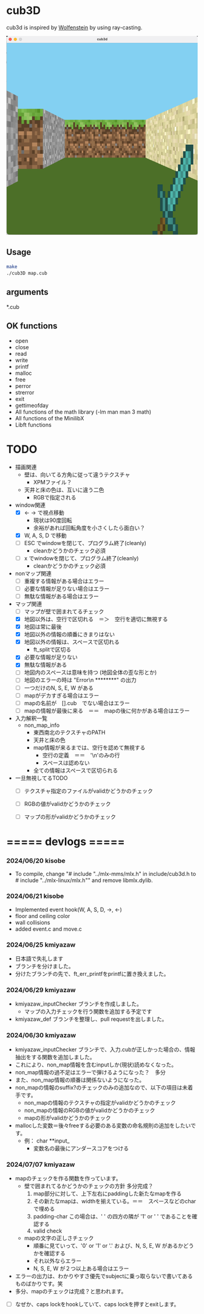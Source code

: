# cub3D

cub3d is inspired by [Wolfenstein](http://users.atw.hu/wolf3d/) by using ray-casting.

![](minecraft.png)

## Usage
```bash
make
./cub3D map.cub
```
## arguments
*.cub  <a map cosists of the following elements>

## OK functions
- open
- close
- read
- write
- printf
- malloc
- free
- perror
- strerror
- exit
- gettimeofday
- All functions of the math library (-lm man man 3 math)
- All functions of the MinilibX
- Libft functions

# TODO
- 描画関連
	- 壁は、向いてる方角に従って違うテクスチャ
		- XPMファイル？
	- 天井と床の色は、互いに違う二色
		- RGBで指定される
- window関連
	- [x] <- -> で視点移動
		- 現状は90度回転
		- 余裕があれば回転角度を小さくしたら面白い？
	- [x] W, A, S, D で移動
	- [ ] ESC でwindowを閉じて、プログラム終了(cleanly)
		- cleanかどうかのチェック必須
	- [ ] x でwindowを閉じて、プログラム終了(cleanly)
		- cleanかどうかのチェック必須
- nonマップ関連
	- [ ] 重複する情報がある場合はエラー
	- [ ] 必要な情報が足りない場合はエラー
	- [ ] 無駄な情報がある場合はエラー
- マップ関連
	- [ ] マップが壁で囲まれてるチェック
	- [x] 地図以外は、空行で区切れる　＝＞　空行を適切に無視する
	- [x] 地図は常に最後
	- [x] 地図以外の情報の順番にきまりはない
	- [x] 地図以外の情報は、スペースで区切れる
		- ft_splitで区切る
	- [x] 必要な情報が足りない
	- [x] 無駄な情報がある
	- [ ] 地図内のスペースは意味を持つ (地図全体の歪な形とか)
	- [ ] 地図のエラーの時は "Error\n ********" の出力
	- [ ] 一つだけのN, S, E, W がある
	- [ ] mapがデカすぎる場合はエラー
	- [ ] mapの名前が　[].cub　でない場合はエラー
	- [ ] mapの情報が最後に来る　＝＝　mapの後に何かがある場合はエラー
- 入力解釈一覧
	- non_map_info
		- 東西南北のテクスチャのPATH
		- 天井と床の色
		- map情報が来るまでは、空行を認めて無視する
			- 空行の定義　＝＝　'\n'のみの行
			- スペースは認めない
		- 全ての情報はスペースで区切られる
- 一旦無視してるTODO
	- [ ] テクスチャ指定のファイルがvalidかどうかのチェック
	- [ ] RGBの値がvalidかどうかのチェック
	- [ ] マップの形がvalidかどうかのチェック


# ===== devlogs =====
### 2024/06/20 kisobe
- To compile, change "# include "../mlx-mms/mlx.h" in include/cub3d.h to # include "../mlx-linux/mlx.h"" and remove libmlx.dylib.
### 2024/06/21 kisobe
- Implemented event hook(W, A, S, D, ->, <-)
- floor and ceiling color
- wall collisions
- added event.c and move.c

### 2024/06/25 kmiyazaw
- 日本語で失礼します
- ブランチを分けました。
- 分けたブランチの先で、ft_err_printfをprintfに置き換えました。

### 2024/06/29 kmiyazaw
- kmiyazaw_inputChecker ブランチを作成しました。
	- マップの入力チェックを行う関数を追加する予定です
- kmiyazaw_def ブランチを整理し、pull requestを出しました。

### 2024/06/30 kmiyazaw
- kmiyazaw_inputChecker ブランチで、入力.cubが正しかった場合の、情報抽出をする関数を追加しました。
- これにより、non_map情報を含むinputしか(現状)読めなくなった。
- non_map情報の過不足はエラーで弾けるようになった？　多分
- また、non_map情報の順番は関係ないようになった。
- non_mapの情報のsuffix?のチェックのみの追加なので、以下の項目は未着手です。
	- non_mapの情報のテクスチャの指定がvalidかどうかのチェック
	- non_mapの情報のRGBの値がvalidかどうかのチェック
	- mapの形がvalidかどうかのチェック
- mallocした変数＝後々freeする必要のある変数の命名規則の追加をしたいです。
	- 例： char **input_
		- 変数名の最後にアンダースコアをつける

### 2024/07/07 kmiyazaw
- mapのチェックを作る関数を作っています。
	- 壁で囲まれてるかどうかのチェックの方針 多分完成？
		1. map部分に対して、上下左右にpaddingした新たなmapを作る
		2. その新たなmapは、widthを揃えている。＝＝　スペースなどのcharで埋める
		3. padding-char この場合は、' ' の四方の隣が '1' or ' ' であることを確認する
		4. valid check
	- mapの文字の正しさチェック
		- 順番に見ていって、'0' or '1' or '.' および、N, S, E, W があるかどうかを確認する
		- それ以外ならエラー
		- N, S, E, W が２つ以上ある場合はエラー
- エラーの出力は、わかりやすさ優先でsubjectに乗っ取らないで書いてあるものばかりです。笑
- 多分、mapのチェックは完成？と思われます。
- [ ] なぜか、caps lockをhookしていて、caps lockを押すとexitします。

